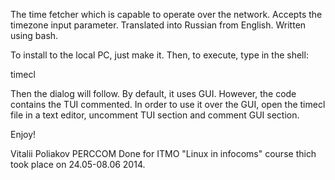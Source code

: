 The time fetcher which is capable to operate over the network. Accepts the timezone input parameter. 
Translated into Russian from English. Written using bash.

To install to the local PC, just make it. Then, to execute, type in the shell:

timecl

Then the dialog will follow. 
By default, it uses GUI. However, the code contains the TUI commented. In order to use it over the GUI, open
the timecl file in a text editor, uncomment TUI section and comment GUI section.

Enjoy!


Vitalii Poliakov
PERCCOM
Done for ITMO "Linux in infocoms" course thich took place on 24.05-08.06 2014.

